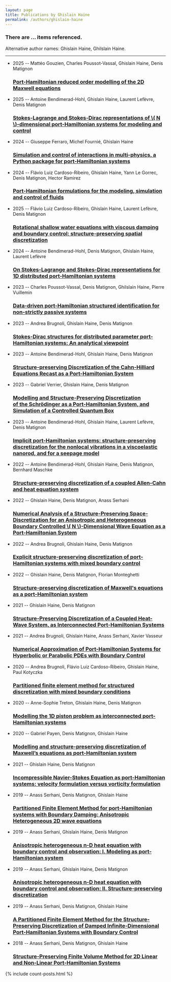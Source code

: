 ```yaml
---
layout: page
title: Publications by Ghislain Haine
permalink: /authors/ghislain-haine
---
```


<h3 id="number-posts">There are ... items referenced.</h3>
<p id='info-authors'>Alternative author names: Ghislain Haine, Ghilslain Haine.</p>
<hr />
<ul class="post-list">
<li><span class='post-meta'>2025 -- Mattéo Gouzien, Charles Poussot-Vassal, Ghislain Haine, Denis Matignon</span><h3><a class='post-link' href="{{ site.baseurl }}/port-hamiltonian-reduced-order-modelling-of-the-2d-maxwell-equations">Port-Hamiltonian reduced order modelling of the 2D Maxwell equations</a></h3></li>
<li><span class='post-meta'>2025 -- Antoine Bendimerad-Hohl, Ghislain Haine, Laurent Lefèvre, Denis Matignon</span><h3><a class='post-link' href="{{ site.baseurl }}/stokes-lagrange-and-stokes-dirac-representations-of-n-dimensional-port-hamiltonian-systems-for-modeling-and-control">Stokes-Lagrange and Stokes-Dirac representations of \(  N  \)-dimensional port-Hamiltonian systems for modeling and control</a></h3></li>
<li><span class='post-meta'>2024 -- Giuseppe Ferraro, Michel Fournié, Ghislain Haine</span><h3><a class='post-link' href="{{ site.baseurl }}/simulation-and-control-of-interactions-in-multi-physics-a-python-package-for-port-hamiltonian-systems">Simulation and control of interactions in multi-physics, a Python package for port-Hamiltonian systems</a></h3></li>
<li><span class='post-meta'>2024 -- Flávio Luiz Cardoso-Ribeiro, Ghislain Haine, Yann Le Gorrec, Denis Matignon, Hector Ramirez</span><h3><a class='post-link' href="{{ site.baseurl }}/port-hamiltonian-formulations-for-the-modeling-simulation-and-control-of-fluids">Port-Hamiltonian formulations for the modeling, simulation and control of fluids</a></h3></li>
<li><span class='post-meta'>2025 -- Flávio Luiz Cardoso-Ribeiro, Ghislain Haine, Laurent Lefèvre, Denis Matignon</span><h3><a class='post-link' href="{{ site.baseurl }}/rotational-shallow-water-equations-with-viscous-damping-and-boundary-control-structure-preserving-spatial-discretization">Rotational shallow water equations with viscous damping and boundary control: structure-preserving spatial discretization</a></h3></li>
<li><span class='post-meta'>2024 -- Antoine Bendimerad-Hohl, Denis Matignon, Ghislain Haine, Laurent Lefèvre</span><h3><a class='post-link' href="{{ site.baseurl }}/on-stokes-lagrange-and-stokes-dirac-representations-for-1d-distributed-port-hamiltonian-systems">On Stokes-Lagrange and Stokes-Dirac representations for 1D distributed port-Hamiltonian systems</a></h3></li>
<li><span class='post-meta'>2023 -- Charles Poussot-Vassal, Denis Matignon, Ghilslain Haine, Pierre Vuillemin</span><h3><a class='post-link' href="{{ site.baseurl }}/data-driven-port-hamiltonian-structured-identification-for-non-strictly-passive-systems">Data-driven port-Hamiltonian structured identification for non-strictly passive systems</a></h3></li>
<li><span class='post-meta'>2023 -- Andrea Brugnoli, Ghislain Haine, Denis Matignon</span><h3><a class='post-link' href="{{ site.baseurl }}/stokes-dirac-structures-for-distributed-parameter-port-hamiltonian-systems-an-analytical-viewpoint">Stokes-Dirac structures for distributed parameter port-Hamiltonian systems: An analytical viewpoint</a></h3></li>
<li><span class='post-meta'>2023 -- Antoine Bendimerad-Hohl, Ghislain Haine, Denis Matignon</span><h3><a class='post-link' href="{{ site.baseurl }}/structure-preserving-discretization-of-the-cahn-hilliard-equations-recast-as-a-port-hamiltonian-system">Structure-preserving Discretization of the Cahn-Hilliard Equations Recast as a Port-Hamiltonian System</a></h3></li>
<li><span class='post-meta'>2023 -- Gabriel Verrier, Ghislain Haine, Denis Matignon</span><h3><a class='post-link' href="{{ site.baseurl }}/modelling-and-structure-preserving-discretization-of-the-schrodinger-as-a-port-hamiltonian-system-and-simulation-of-a-controlled-quantum-box">Modelling and Structure-Preserving Discretization of the Schrödinger as a Port-Hamiltonian System, and Simulation of a Controlled Quantum Box</a></h3></li>
<li><span class='post-meta'>2023 -- Antoine Bendimerad-Hohl, Ghislain Haine, Laurent Lefèvre, Denis Matignon</span><h3><a class='post-link' href="{{ site.baseurl }}/implicit-port-hamiltonian-systems-structure-preserving-discretization-for-the-nonlocal-vibrations-in-a-viscoelastic-nanorod-and-for-a-seepage-model">Implicit port-Hamiltonian systems: structure-preserving discretization for the nonlocal vibrations in a viscoelastic nanorod, and for a seepage model</a></h3></li>
<li><span class='post-meta'>2022 -- Antoine Bendimerad-Hohl, Ghislain Haine, Denis Matignon, Bernhard Maschke</span><h3><a class='post-link' href="{{ site.baseurl }}/structure-preserving-discretization-of-a-coupled-allen-cahn-and-heat-equation-system">Structure-preserving discretization of a coupled Allen-Cahn and heat equation system</a></h3></li>
<li><span class='post-meta'>2022 -- Ghislain Haine, Denis Matignon, Anass Serhani</span><h3><a class='post-link' href="{{ site.baseurl }}/numerical-analysis-of-a-structure-preserving-space-discretization-for-an-anisotropic-and-heterogeneous-boundary-controlled-n-dimensional-wave-equation-as-a-port-hamiltonian-system">Numerical Analysis of a Structure-Preserving Space-Discretization for an Anisotropic and Heterogeneous Boundary Controlled \( N \)-Dimensional Wave Equation as a Port-Hamiltonian System</a></h3></li>
<li><span class='post-meta'>2022 -- Andrea Brugnoli, Ghislain Haine, Denis Matignon</span><h3><a class='post-link' href="{{ site.baseurl }}/explicit-structure-preserving-discretization-of-port-hamiltonian-systems-with-mixed-boundary-control">Explicit structure-preserving discretization of port-Hamiltonian systems with mixed boundary control</a></h3></li>
<li><span class='post-meta'>2022 -- Ghislain Haine, Denis Matignon, Florian Monteghetti</span><h3><a class='post-link' href="{{ site.baseurl }}/structure-preserving-discretization-of-maxwell-s-equations-as-a-port-hamiltonian-system">Structure-preserving discretization of Maxwell's equations as a port-Hamiltonian system</a></h3></li>
<li><span class='post-meta'>2021 -- Ghislain Haine, Denis Matignon</span><h3><a class='post-link' href="{{ site.baseurl }}/structure-preserving-discretization-of-a-coupled-heat-wave-system-as-interconnected-port-hamiltonian-systems">Structure-Preserving Discretization of a Coupled Heat-Wave System, as Interconnected Port-Hamiltonian Systems</a></h3></li>
<li><span class='post-meta'>2021 -- Andrea Brugnoli, Ghislain Haine, Anass Serhani, Xavier Vasseur</span><h3><a class='post-link' href="{{ site.baseurl }}/numerical-approximation-of-port-hamiltonian-systems-for-hyperbolic-or-parabolic-pdes-with-boundary-control">Numerical Approximation of Port-Hamiltonian Systems for Hyperbolic or Parabolic PDEs with Boundary Control</a></h3></li>
<li><span class='post-meta'>2020 -- Andrea Brugnoli, Flávio Luiz Cardoso-Ribeiro, Ghislain Haine, Paul Kotyczka</span><h3><a class='post-link' href="{{ site.baseurl }}/partitioned-finite-element-method-for-structured-discretization-with-mixed-boundary-conditions">Partitioned finite element method for structured discretization with mixed boundary conditions</a></h3></li>
<li><span class='post-meta'>2020 -- Anne-Sophie Treton, Ghislain Haine, Denis Matignon</span><h3><a class='post-link' href="{{ site.baseurl }}/modelling-the-1d-piston-problem-as-interconnected-port-hamiltonian-systems">Modelling the 1D piston problem as interconnected port-Hamiltonian systems</a></h3></li>
<li><span class='post-meta'>2020 -- Gabriel Payen, Denis Matignon, Ghislain Haine</span><h3><a class='post-link' href="{{ site.baseurl }}/modelling-and-structure-preserving-discretization-of-maxwell-s-equations-as-port-hamiltonian-system">Modelling and structure-preserving discretization of Maxwell’s equations as port-Hamiltonian system</a></h3></li>
<li><span class='post-meta'>2021 -- Ghislain Haine, Denis Matignon</span><h3><a class='post-link' href="{{ site.baseurl }}/incompressible-navier-stokes-equation-as-port-hamiltonian-systems-velocity-formulation-versus-vorticity-formulation">Incompressible Navier-Stokes Equation as port-Hamiltonian systems: velocity formulation versus vorticity formulation</a></h3></li>
<li><span class='post-meta'>2019 -- Anass Serhani, Denis Matignon, Ghislain Haine</span><h3><a class='post-link' href="{{ site.baseurl }}/partitioned-finite-element-method-for-port-hamiltonian-systems-with-boundary-damping-anisotropic-heterogeneous-2d-wave-equations">Partitioned Finite Element Method for port-Hamiltonian systems with Boundary Damping: Anisotropic Heterogeneous 2D wave equations</a></h3></li>
<li><span class='post-meta'>2019 -- Anass Serhani, Ghislain Haine, Denis Matignon</span><h3><a class='post-link' href="{{ site.baseurl }}/anisotropic-heterogeneous-n-d-heat-equation-with-boundary-control-and-observation-i-modeling-as-port-hamiltonian-system">Anisotropic heterogeneous n-D heat equation with boundary control and observation: I. Modeling as port-Hamiltonian system</a></h3></li>
<li><span class='post-meta'>2019 -- Anass Serhani, Ghislain Haine, Denis Matignon</span><h3><a class='post-link' href="{{ site.baseurl }}/anisotropic-heterogeneous-n-d-heat-equation-with-boundary-control-and-observation-ii-structure-preserving-discretization">Anisotropic heterogeneous n-D heat equation with boundary control and observation: II. Structure-preserving discretization</a></h3></li>
<li><span class='post-meta'>2019 -- Anass Serhani, Denis Matignon, Ghislain Haine</span><h3><a class='post-link' href="{{ site.baseurl }}/a-partitioned-finite-element-method-for-the-structure-preserving-discretization-of-damped-infinite-dimensional-port-hamiltonian-systems-with-boundary-control">A Partitioned Finite Element Method for the Structure-Preserving Discretization of Damped Infinite-Dimensional Port-Hamiltonian Systems with Boundary Control</a></h3></li>
<li><span class='post-meta'>2018 -- Anass Serhani, Denis Matignon, Ghislain Haine</span><h3><a class='post-link' href="{{ site.baseurl }}/structure-preserving-finite-volume-method-for-2d-linear-and-non-linear-port-hamiltonian-systems">Structure-Preserving Finite Volume Method for 2D Linear and Non-Linear Port-Hamiltonian Systems</a></h3></li>

</ul>
{% include count-posts.html %}
